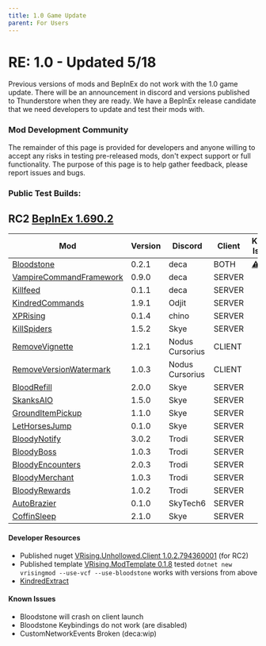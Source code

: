 ```yaml
---
title: 1.0 Game Update
parent: For Users
---
```


# RE: 1.0 - Updated 5/18
Previous versions of mods and BepInEx do not work with the 1.0 game update. There will be an announcement in discord and versions published to Thunderstore when they are ready. We have a BepInEx release candidate that we need developers to update and test their mods with.

### Mod Development Community
The remainder of this page is provided for developers and anyone willing to accept any risks in testing pre-released mods, don't expect support or full functionality. The purpose of this page is to help gather feedback, please report issues and bugs.

### Public Test Builds:

## **RC2** [BepInEx 1.690.2](https://github.com/decaprime/VRising-Modding/releases/tag/1.690.2)

| Mod | Version | Discord | Client | Known Issues |
| --- | --- | --- | --- | --- |
| [Bloodstone](https://github.com/decaprime/Bloodstone/releases/tag/v0.2.1) | 0.2.1 | deca | BOTH | [⚠️](#known-issues) |
| [VampireCommandFramework](https://github.com/decaprime/VampireCommandFramework/releases/tag/v0.9.0) | 0.9.0 | deca | SERVER | |
| [Killfeed](https://github.com/decaprime/Killfeed/releases/tag/v0.1.1) | 0.1.1 | deca | SERVER | |
| [KindredCommands](https://github.com/Odjit/KindredCommands/releases/tag/v1.9.1) | 1.9.1 | Odjit | SERVER  | |
| [XPRising](https://github.com/aontas/XPRising/releases/tag/v0.1.4) | 0.1.4 | chino | SERVER | |
| [KillSpiders](https://github.com/skythebro/VRisingKillSpiders/releases/tag/1.5.2) | 1.5.2 | Skye | SERVER | |
| [RemoveVignette](https://github.com/NodusCursorius/vrising-removevignette/releases/tag/1.2.1) | 1.2.1 | Nodus Cursorius | CLIENT | |
| [RemoveVersionWatermark](https://github.com/NodusCursorius/VRising-RemoveVersionWatermark/releases/tag/1.0.3) | 1.0.3 | Nodus Cursorius | CLIENT | |
| [BloodRefill](https://github.com/skythebro/VMods/releases/tag/BR2.0.0) | 2.0.0 | Skye | SERVER | |
| [SkanksAIO](https://github.com/skythebro/SkanksAIO/releases/tag/1.5.0) | 1.5.0 | Skye | SERVER | |
| [GroundItemPickup](https://github.com/skythebro/GroundItemPickup/releases/tag/1.1.0) | 1.1.0 | Skye | SERVER | |
| [LetHorsesJump](https://github.com/skythebro/LetHorsesJump/releases/tag/0.1.0) | 0.1.0 | Skye | SERVER | |
| [BloodyNotify](https://github.com/oscarpedrero/BloodyNotify/releases/tag/v3.0.2) | 3.0.2 | Trodi | SERVER | |
| [BloodyBoss](https://github.com/oscarpedrero/BloodyBoss/releases/tag/v1.0.3) | 1.0.3 | Trodi | SERVER | |
| [BloodyEncounters](https://github.com/oscarpedrero/BloodyEncounters/releases/tag/v2.0.3) | 2.0.3 | Trodi | SERVER | |
| [BloodyMerchant](https://github.com/oscarpedrero/BloodyMerchant/releases/tag/v1.0.3) | 1.0.3| Trodi | SERVER | |
| [BloodyRewards](https://github.com/oscarpedrero/BloodyRewards/releases/tag/v1.0.2) | 1.0.2 | Trodi | SERVER | |
| [AutoBrazier](https://github.com/SkyTech6/AutoBrazier/releases/tag/v0.1.0) | 0.1.0 | SkyTech6 | SERVER | |
| [CoffinSleep](https://github.com/skythebro/CoffinSleep/releases/tag/2.1.0) | 2.1.0 | Skye | SERVER | |
 
#### Developer Resources
- Published nuget [VRising.Unhollowed.Client 1.0.2.794360001](https://www.nuget.org/packages/VRising.Unhollowed.Client/1.0.2.794360001) (for RC2)
- Published template [VRising.ModTemplate 0.1.8](<https://www.nuget.org/packages/VRising.ModTemplate/0.1.8>) tested `dotnet new vrisingmod --use-vcf --use-bloodstone` works with versions from above
- [KindredExtract](https://github.com/Odjit/KindredExtract/releases/tag/KindredExtract) 

#### Known Issues
- Bloodstone will crash on client launch
- Bloodstone Keybindings do not work (are disabled)
- CustomNetworkEvents Broken (deca:wip)
